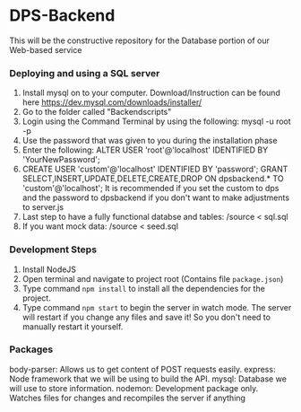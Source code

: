 # DPS-Backend
This will be the constructive repository for the Database portion of our Web-based service

### Deploying and using a SQL server
1. Install mysql on to your computer. Download/Instruction can be found here https://dev.mysql.com/downloads/installer/
2. Go to the folder called "Backendscripts"
3. Login using the Command Terminal by using the following: mysql -u root -p
4. Use the password that was given to you during the installation phase
5. Enter the following: ALTER USER 'root'@'localhost' IDENTIFIED BY 'YourNewPassword';
6. CREATE USER 'custom'@'localhost' IDENTIFIED BY 'password';
GRANT SELECT,INSERT,UPDATE,DELETE,CREATE,DROP ON dpsbackend.* TO 'custom'@'localhost';
It is recommended if you set the custom to dps and the password to dpsbackend if you don't want to make adjustments to server.js
7. Last step to have a fully functional databse and tables: /source < sql.sql
8. If you want mock data: /source < seed.sql


### Development Steps
1. Install NodeJS 
2. Open terminal and navigate to project root (Contains file `package.json`)
3. Type command `npm install` to install all the dependencies for the project.
4. Type command `npm start` to begin the server in watch mode. The server will restart if you change any files and save it! So you don't need to manually restart it yourself.

### Packages
body-parser: Allows us to get content of POST requests easily.
express: Node framework that we will be using to build the API.
mysql: Database we will use to store information.
nodemon: Development package only. Watches files for changes and recompiles the server if anything
